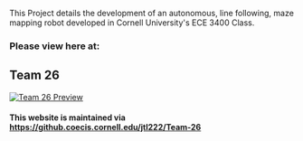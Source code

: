 This Project details the development of an autonomous, line following, maze mapping robot developed in Cornell University's ECE 3400 Class.  

### Please view here at:

## Team 26
[![Team 26 Preview](https://github.com/JohnLy57/Autonomous-Line-Following-Maze-Mapping-Robot/blob/master/img/image.png)](https://pages.github.coecis.cornell.edu/jtl222/Team-26/)

#### This website is maintained via https://github.coecis.cornell.edu/jtl222/Team-26
